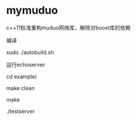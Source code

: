 # mymuduo
c++11标准重构muduo网络库，解除对boost库的依赖

编译

sudo ./autobuild.sh

运行echoserver

cd example/

make clean

make

./testserver
